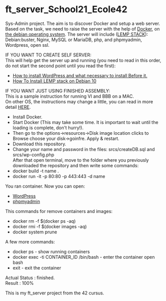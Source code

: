 # ft_server_School21_Ecole42

Sys-Admin project. The aim is to discover Docker and setup a web server.
Based on the task, we need to raise the server with the help of <a href="https://docs.docker.com/">Docker</a>, on <a href="https://www.debian.org/">the debian operating system</a>.
The server will include (<a href="https://lempstack.com/">LEMP STACK</a>): Debian:buster, Nginx, MySQL or MariaDB, php, and phpmyadmin, Wordpress, open ssl.

IF YOU WANT TO CREATE SELF SERVER:<br>
This will help get the server up and running (you need to read in this order, do not start the second point until you read the first):<br>
* <a href="https://wordpress.org/support/article/how-to-install-wordpress/">How to install WordPress and what necessary to install Before it.</a><br>
* <a href="https://www.digitalocean.com/community/tutorials/how-to-install-linux-nginx-mariadb-php-lemp-stack-on-debian-10">How To Install LEMP stack on Debian 10</a><br>

IF YOU WANT JUST USING FINISHED ASSEMBLY:<br>
This is a sample instruction for running VI and BBB on a MAC.<br>
On other OS, the instructions may change a little, you can read in more detail <a href="https://docs.docker.com/">HERE</a>.<br>

* Install Docker.<br>
* Start Docker (This may take some time. It is important to wait until the loading is complete, don't hurry!).<br>
* Then go to the options->resources->Disk image location clicks to Browse choose your disk->goinfre. Apply & restart.<br>
* Download this repository.<br>
* Change your name and password in the files: srcs/createDB.sql and srcs/wp-config.php<br>
After that open terminal, move to the folder where you previously downloaded the repository and then write some commands:<br>
* docker build -t name .<br>
* docker run -it -p 80:80 -p 443:443 -d name<br>

You ran container. Now you can open:<br>
* <a href="https://localhost/wordpress">WordPress</a><br>
* <a href="https://localhost/phpmyadmin/">phpmyadmin</a><br>

This commands for remove containers and images:<br>
* docker rm -f $(docker ps -aq)<br>
* docker rmi -f $(docker images -aq)<br>
* docker system prune<br>

A few more commands:<br>

* docker ps - show running containers<br>
* docker exec -ti CONTAINER_ID /bin/bash - enter the container open bash<br>
* exit - exit the container<br>

Actual Status : finished.<br>
Result : 100%<br>

This is my ft_server project from the 42 cursus.